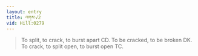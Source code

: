 ```yaml
---
layout: entry
title: འགས་√2
vid: Hill:0279
---
```

> To split, to crack, to burst apart CD. To be cracked, to be broken DK. To crack, to split open, to burst open TC.

